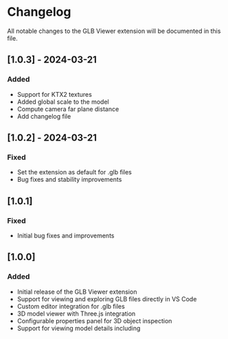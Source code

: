 # Changelog

All notable changes to the GLB Viewer extension will be documented in this file.


## [1.0.3] - 2024-03-21

### Added
- Support for KTX2 textures
- Added global scale to the model
- Compute camera far plane distance
- Add changelog file

## [1.0.2] - 2024-03-21

### Fixed
- Set the extension as default for .glb files
- Bug fixes and stability improvements

## [1.0.1]

### Fixed
- Initial bug fixes and improvements

## [1.0.0]

### Added
- Initial release of the GLB Viewer extension
- Support for viewing and exploring GLB files directly in VS Code
- Custom editor integration for .glb files
- 3D model viewer with Three.js integration
- Configurable properties panel for 3D object inspection
- Support for viewing model details including
